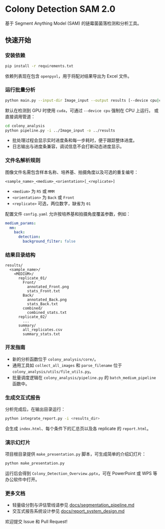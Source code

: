 # Colony Detection SAM 2.0

基于 Segment Anything Model (SAM) 的链霉菌菌落检测和分析工具。

## 快速开始

### 安装依赖
```bash
pip install -r requirements.txt
```
依赖列表现在包含 `openpyxl`，用于将配对结果导出为 Excel 文件。

### 运行批量分析
```bash
python main.py --input-dir Image_input --output results [--device cpu|cuda]
```
默认在检测到 GPU 时使用 `cuda`，可通过 `--device cpu` 强制在 CPU 上运行。
或直接调用管道：
```bash
cd colony_analysis
python pipeline.py -i ../Image_input -o ../results
```
- 批处理过程会显示实时进度条和每一步耗时，便于跟踪整体进度。
- 日志输出与进度条兼容，调试信息不会打断动态进度显示。

### 文件名解析规则
图像文件名需包含样本名称、培养基、拍摄角度以及可选的重复编号：
```
<sample_name>_<medium>_<orientation>[_<replicate>]
```
- `<medium>` 为 `R5` 或 `MMM`
- `<orientation>` 为 `Back` 或 `Front`
- `<replicate>` 可选，两位数字，缺省为 `01`

配置文件 `config.yaml` 允许按培养基和拍摄角度覆盖参数，例如：

```yaml
medium_params:
  mm:
    back:
      detection:
        background_filter: false
```

### 结果目录结构
```
results/
  <sample_name>/
    <MEDIUM>/
      replicate_01/
        Front/
          annotated_Front.png
          stats_Front.txt
        Back/
          annotated_Back.png
          stats_Back.txt
        combined/
          combined_stats.txt
      replicate_02/
        ...
      summary/
        all_replicates.csv
        summary_stats.txt
```

### 开发指南
- 新的分析函数位于 `colony_analysis/core/`。
- 通用工具如 `collect_all_images` 和 `parse_filename` 位于 `colony_analysis/utils/file_utils.py`。
- 批量调度逻辑在 `colony_analysis/pipeline.py` 的 `batch_medium_pipeline` 函数中。

### 生成交互式报告
分析完成后，在输出目录运行：

```bash
python integrate_report.py -i <results_dir>
```

会生成 `index.html`、每个条件下的汇总页以及各 replicate 的 `report.html`。

### 演示幻灯片
项目根目录提供 `make_presentation.py` 脚本，可生成简单的介绍幻灯片：

```bash
python make_presentation.py
```

运行后会得到 `Colony_Detection_Overview.pptx`，可在 PowerPoint 或 WPS 等办公软件中打开。


### 更多文档
- 轻量级分割与评估管线请参见 [docs/segmentation_pipeline.md](docs/segmentation_pipeline.md)
- 交互式报告系统设计参见 [docs/report_system_design.md](docs/report_system_design.md)

欢迎提交 Issue 和 Pull Request!
